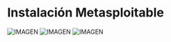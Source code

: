# Instalación Metasploitable
 ![IMAGEN](https://raw.githubusercontent.com/DaaGeney/Laboratorio1-Ciber/master/Evidencia%20Metasploitable/Instalación/Metasploitable%20instalacion%201.PNG)
  ![IMAGEN](https://raw.githubusercontent.com/DaaGeney/Laboratorio1-Ciber/master/Evidencia%20Metasploitable/Instalación/Metasploitable%20instalacion%203.PNG)
  ![IMAGEN](https://raw.githubusercontent.com/DaaGeney/Laboratorio1-Ciber/master/Evidencia%20Metasploitable/Instalación/Instalacion%203.png)
